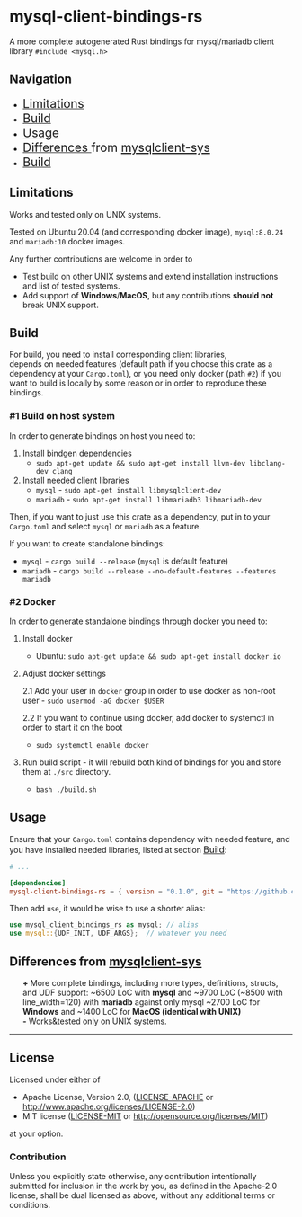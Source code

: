 # mysql-client-bindings-rs

A more complete autogenerated Rust bindings for mysql/mariadb client library `#include <mysql.h>`

## Navigation

<ul>
    <li><a href="#limitations" > <span style="font-size: 16pt"> Limitations </span> </a> </li> 
    <li> <a href="#build" > <span style="font-size: 16pt"> Build </span> </a> </li> 
    <li> <a href="#usage" > <span style="font-size: 16pt"> Usage </span> </a> </li> 
    <li> 
        <a href="#differences" ><span style="font-size: 16pt"> Differences </span> </a> 
        <span style="font-size: 16pt"> from </span> 
        <span style="font-size: 16pt"> <a href="https://github.com/sgrif/mysqlclient-sys"> mysqlclient-sys </a></span>
    </li> 
    <li> <a href="#license" > <span style="font-size: 16pt"> Build </span> </a> </li> 

</ul>

## Limitations

Works and tested only on UNIX systems.

Tested on Ubuntu 20.04 (and corresponding docker image), `mysql:8.0.24` and `mariadb:10` docker images.

Any further contributions are welcome in order to

- Test build on other UNIX systems and extend installation instructions and list of tested systems.
- Add support of **Windows**/**MacOS**, but any contributions **should not** break UNIX support.

## Build

For build, you need to install corresponding client libraries,  
depends on needed features (default path if you choose this crate as a dependency at your `Cargo.toml`), 
or you need only docker (path `#2`) 
if you want to build is locally by some reason or in order to reproduce these bindings.


### #1 Build on host system

In order to generate bindings on host you need to:

1. Install bindgen dependencies
   - `sudo apt-get update && sudo apt-get install llvm-dev libclang-dev clang`
2. Install needed client libraries
   - `mysql` - `sudo apt-get install libmysqlclient-dev`
   - `mariadb` - `sudo apt-get install libmariadb3 libmariadb-dev`

Then, if you want to just use this crate as a dependency, put in to your `Cargo.toml` and select `mysql` or `mariadb`
as a feature.

If you want to create standalone bindings:
   - `mysql` - `cargo build --release` (`mysql` is default feature)
   - `mariadb` - `cargo build --release --no-default-features --features mariadb`

### #2 Docker

In order to generate standalone bindings through docker you need to:

1. Install docker
    - Ubuntu: `sudo apt-get update && sudo apt-get install docker.io`
2. Adjust docker settings

   2.1 Add your user in `docker` group in order to use docker as non-root user - `sudo usermod -aG docker $USER`

   2.2 If you want to continue using docker, add docker to systemctl in order to start it on the boot
   - `sudo systemctl enable docker`

3. Run build script - it will rebuild both kind of bindings for you and store them at `./src` directory.
    - `bash ./build.sh`


## Usage 

Ensure that your `Cargo.toml` contains dependency with needed feature, and you have installed needed libraries, 
listed at section <a href="#build" > <span style="font-size: 12pt"> Build</span></a>:
```toml
# ...

[dependencies]
mysql-client-bindings-rs = { version = "0.1.0", git = "https://github.com/chamoretto/mysql-client-bindings-rs" }
```

Then add `use`,  it would be wise to use a shorter alias:
```rust
use mysql_client_bindings_rs as mysql; // alias
use mysql::{UDF_INIT, UDF_ARGS};  // whatever you need
```

## Differences from [mysqlclient-sys](https://github.com/sgrif/mysqlclient-sys)

<ul style="list-style-type: none">
  <li> <b>+</b> More complete bindings, including more types, definitions, structs, and UDF support:
  ~6500 LoC with <b>mysql</b> and ~9700 LoC (~8500 with line_width=120) with <b>mariadb</b> 
  against only mysql ~2700 LoC for <b>Windows</b> and ~1400 LoC for <b>MacOS (identical with UNIX)</b> </li>

  <li> <b>-</b> Works&tested only on UNIX systems.</li>
</ul>

---
## License

Licensed under either of

* Apache License, Version 2.0, ([LICENSE-APACHE](LICENSE-APACHE) or
  http://www.apache.org/licenses/LICENSE-2.0)
* MIT license ([LICENSE-MIT](LICENSE-MIT) or
  http://opensource.org/licenses/MIT)

at your option.

### Contribution

Unless you explicitly state otherwise, any contribution intentionally submitted for inclusion in the work by you, as
defined in the Apache-2.0 license, shall be dual licensed as above, without any additional terms or conditions.